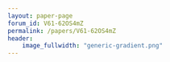 ```yaml
---
layout: paper-page
forum_id: V61-62OS4mZ
permalink: /papers/V61-62OS4mZ
header:
    image_fullwidth: "generic-gradient.png"
---
```

    